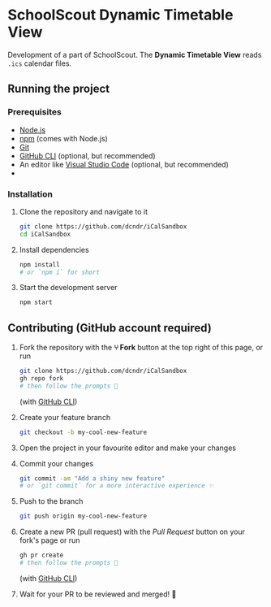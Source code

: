 # SchoolScout Dynamic Timetable View

Development of a part of SchoolScout. The **Dynamic Timetable View** reads `.ics` calendar files.

## Running the project

### Prerequisites

- [Node.js](https://nodejs.org/en/)
- [npm](https://www.npmjs.com/) (comes with Node.js)
- [Git](https://git-scm.com/)
- [GitHub CLI](https://cli.github.com/) (optional, but recommended)
- An editor like [Visual Studio Code](https://code.visualstudio.com/) (optional, but recommended)
-

### Installation

1. Clone the repository and navigate to it

    ```bash
    git clone https://github.com/dcndr/iCalSandbox
    cd iCalSandbox
    ```

2. Install dependencies

    ```bash
    npm install
    # or `npm i` for short
    ```

3. Start the development server

    ```bash
    npm start
    ```

## Contributing (GitHub account required)

1. Fork the repository with the **⑂ Fork** button at the top right of this page, or run

    ```bash
    git clone https://github.com/dcndr/iCalSandbox
    gh repo fork
    # then follow the prompts 📝
    ```

   (with [GitHub CLI](https://cli.github.com/))

2. Create your feature branch

    ```bash
    git checkout -b my-cool-new-feature
    ```

3. Open the project in your favourite editor and make your changes
4. Commit your changes

    ```bash
    git commit -am "Add a shiny new feature"
    # or `git commit` for a more interactive experience ✨
    ```

5. Push to the branch

    ```bash
    git push origin my-cool-new-feature
    ```

6. Create a new PR (pull request) with the *Pull Request* button on your fork's page or run

    ```bash
    gh pr create
    # then follow the prompts 📝
    ```

   (with [GitHub CLI](https://cli.github.com/))

7. Wait for your PR to be reviewed and merged! 🎉
